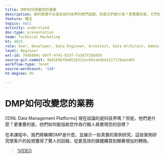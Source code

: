 ```yaml
---
title: DMP如何改變您的業務
description: 資料管理平台是目前科技界的熱門話題，但是它們是什麼？更重要的是，它們如何協助您做為行銷人員達成您的目標？ 在本課程中，我們將解釋DMP是什麼，並展示一些真實的案例研究，這些案例研究使客戶的投資獲得了驚人的回報，從更高效的媒體購買到顯著增加的轉換。
feature: 概述
topics: null
activity: understand
doc-type: presentation
team: Technical Marketing
kt: 4025
role: User, Developer, Data Engineer, Architect, Data Architect, Admin, Leader
level: Beginner
exl-id: 7645804c-b0ff-4741-833f-7a3d7f2bb950
source-git-commit: 4b91696f840518312ec041abdbe5217178aee405
workflow-type: tm+mt
source-wordcount: '140'
ht-degree: 0%

---
```


# DMP如何改變您的業務

[!DNL Data Management Platforms] 現在談論的是科技界嗎？但是，他們是什麼？更重要的是，他們如何能協助您作為行銷人員實現您的目標？

在本課程中，我們將解釋DMP是什麼，並展示一些真實的案例研究，這些案例研究使客戶的投資獲得了驚人的回報，從更高效的媒體購買到顯著增加的轉換。

>[!VIDEO](https://video.tv.adobe.com/v/29770/?quality=12)
